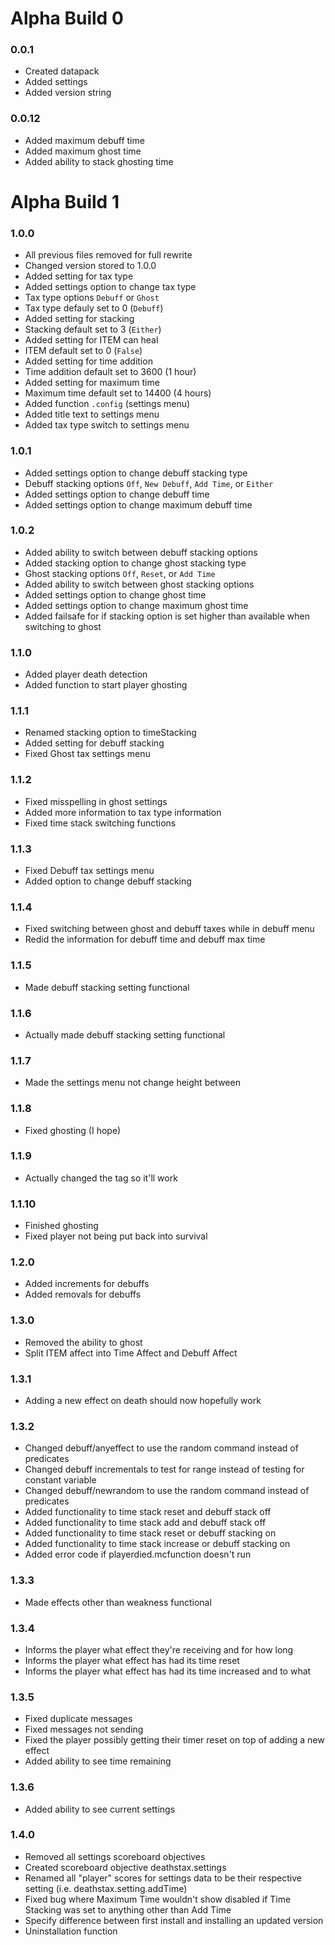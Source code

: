 # Alpha Build 0

### 0.0.1

- Created datapack
- Added settings
- Added version string

### 0.0.12

- Added maximum debuff time
- Added maximum ghost time
- Added ability to stack ghosting time

# Alpha Build 1

### 1.0.0

- All previous files removed for full rewrite
- Changed version stored to 1.0.0
- Added setting for tax type
- Added settings option to change tax type
- Tax type options `Debuff` or `Ghost`
- Tax type defauly set to 0 (`Debuff`)
- Added setting for stacking
- Stacking default set to 3 (`Either`)
- Added setting for ITEM can heal
- ITEM default set to 0 (`False`)
- Added setting for time addition
- Time addition default set to 3600 (1 hour)
- Added setting for maximum time
- Maximum time default set to 14400 (4 hours)
- Added function `.config` (settings menu)
- Added title text to settings menu
- Added tax type switch to settings menu

### 1.0.1

- Added settings option to change debuff stacking type
- Debuff stacking options `Off`, `New Debuff`, `Add Time`, or `Either`
- Added settings option to change debuff time
- Added settings option to change maximum debuff time

### 1.0.2

- Added ability to switch between debuff stacking options
- Added stacking option to change ghost stacking type
- Ghost stacking options `Off`, `Reset`, or `Add Time`
- Added ability to switch between ghost stacking options
- Added settings option to change ghost time
- Added settings option to change maximum ghost time
- Added failsafe for if stacking option is set higher than available when switching to ghost

### 1.1.0

- Added player death detection
- Added function to start player ghosting

### 1.1.1

- Renamed stacking option to timeStacking
- Added setting for debuff stacking
- Fixed Ghost tax settings menu

### 1.1.2

- Fixed misspelling in ghost settings
- Added more information to tax type information
- Fixed time stack switching functions

### 1.1.3

- Fixed Debuff tax settings menu
- Added option to change debuff stacking

### 1.1.4

- Fixed switching between ghost and debuff taxes while in debuff menu
- Redid the information for debuff time and debuff max time

### 1.1.5

- Made debuff stacking setting functional

### 1.1.6

- Actually made debuff stacking setting functional

### 1.1.7

- Made the settings menu not change height between

### 1.1.8

- Fixed ghosting (I hope)

### 1.1.9

- Actually changed the tag so it'll work

### 1.1.10

- Finished ghosting
- Fixed player not being put back into survival

### 1.2.0

- Added increments for debuffs
- Added removals for debuffs

### 1.3.0

- Removed the ability to ghost
- Split ITEM affect into Time Affect and Debuff Affect

### 1.3.1

- Adding a new effect on death should now hopefully work

### 1.3.2

- Changed debuff/anyeffect to use the random command instead of predicates
- Changed debuff incrementals to test for range instead of testing for constant variable
- Changed debuff/newrandom to use the random command instead of predicates
- Added functionality to time stack reset and debuff stack off
- Added functionality to time stack add and debuff stack off
- Added functionality to time stack reset or debuff stacking on
- Added functionality to time stack increase or debuff stacking on
- Added error code if playerdied.mcfunction doesn't run

### 1.3.3

- Made effects other than weakness functional

### 1.3.4

- Informs the player what effect they're receiving and for how long
- Informs the player what effect has had its time reset
- Informs the player what effect has had its time increased and to what

### 1.3.5

- Fixed duplicate messages
- Fixed messages not sending
- Fixed the player possibly getting their timer reset on top of adding a new effect
- Added ability to see time remaining

### 1.3.6

- Added ability to see current settings

### 1.4.0

- Removed all settings scoreboard objectives
- Created scoreboard objective deathstax.settings
- Renamed all "player" scores for settings data to be their respective setting (i.e. deathstax.setting.addTime)
- Fixed bug where Maximum Time wouldn't show disabled if Time Stacking was set to anything other than Add Time
- Specify difference between first install and installing an updated version
- Uninstallation function
